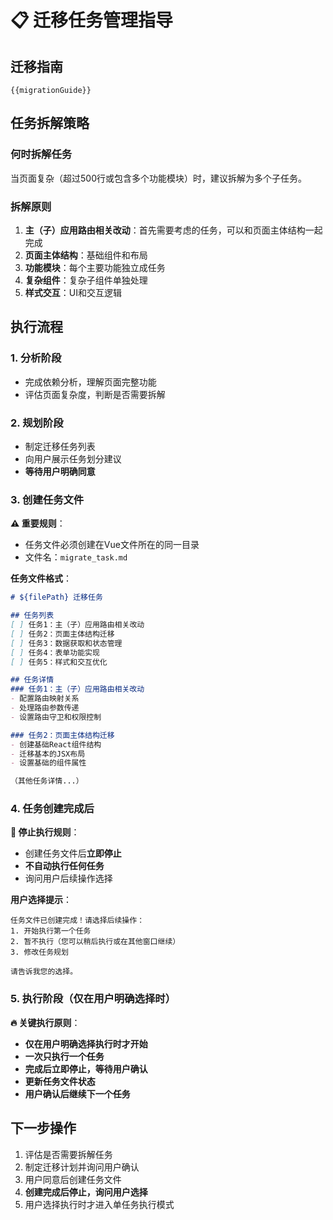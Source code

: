 # 📋 迁移任务管理指导

## 迁移指南
`{{migrationGuide}}`

## 任务拆解策略

### 何时拆解任务
当页面复杂（超过500行或包含多个功能模块）时，建议拆解为多个子任务。

### 拆解原则
1. **主（子）应用路由相关改动**：首先需要考虑的任务，可以和页面主体结构一起完成
2. **页面主体结构**：基础组件和布局
3. **功能模块**：每个主要功能独立成任务
4. **复杂组件**：复杂子组件单独处理
5. **样式交互**：UI和交互逻辑

## 执行流程

### 1. 分析阶段
- 完成依赖分析，理解页面完整功能
- 评估页面复杂度，判断是否需要拆解

### 2. 规划阶段
- 制定迁移任务列表
- 向用户展示任务划分建议
- **等待用户明确同意**

### 3. 创建任务文件
**⚠️ 重要规则**：
- 任务文件必须创建在Vue文件所在的同一目录
- 文件名：`migrate_task.md`

**任务文件格式**：
```markdown
# ${filePath} 迁移任务

## 任务列表
[ ] 任务1：主（子）应用路由相关改动
[ ] 任务2：页面主体结构迁移
[ ] 任务3：数据获取和状态管理
[ ] 任务4：表单功能实现
[ ] 任务5：样式和交互优化

## 任务详情
### 任务1：主（子）应用路由相关改动
- 配置路由映射关系
- 处理路由参数传递
- 设置路由守卫和权限控制

### 任务2：页面主体结构迁移
- 创建基础React组件结构
- 迁移基本的JSX布局
- 设置基础的组件属性

（其他任务详情...）
```

### 4. 任务创建完成后
**🛑 停止执行规则**：
- 创建任务文件后**立即停止**
- **不自动执行任何任务**
- 询问用户后续操作选择

**用户选择提示**：
```
任务文件已创建完成！请选择后续操作：
1. 开始执行第一个任务
2. 暂不执行（您可以稍后执行或在其他窗口继续）
3. 修改任务规划

请告诉我您的选择。
```

### 5. 执行阶段（仅在用户明确选择时）
**🔥 关键执行原则**：
- **仅在用户明确选择执行时才开始**
- **一次只执行一个任务**
- **完成后立即停止，等待用户确认**
- **更新任务文件状态**
- **用户确认后继续下一个任务**

## 下一步操作
1. 评估是否需要拆解任务
2. 制定迁移计划并询问用户确认
3. 用户同意后创建任务文件
4. **创建完成后停止，询问用户选择**
5. 用户选择执行时才进入单任务执行模式